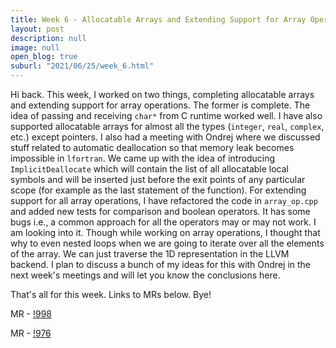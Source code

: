 ```yaml
---
title: Week 6 - Allocatable Arrays and Extending Support for Array Operations
layout: post
description: null
image: null
open_blog: true
suburl: "2021/06/25/week_6.html"
---
```

 
Hi back. This week, I worked on two things, completing allocatable arrays and extending support for array operations. The former is complete. The idea of passing and receiving `char*` from C runtime worked well. I have also supported allocatable arrays for almost all the types (`integer`, `real`, `complex`, etc.) except pointers. I also had a meeting with Ondrej where we discussed stuff related to automatic deallocation so that memory leak becomes impossible in `lfortran`. We came up with the idea of introducing `ImplicitDeallocate` which will contain the list of all allocatable local symbols and will be inserted just before the exit points of any particular scope (for example as the last statement of the function). For extending support for all array operations, I have refactored the code in `array_op.cpp` and added new tests for comparison and boolean operators. It has some bugs i.e., a common approach for all the operators may or may not work. I am looking into it. Though while working on array operations, I thought that why to even nested loops when we are going to iterate over all the elements of the array. We can just traverse the 1D representation in the LLVM backend. I plan to discuss a bunch of my ideas for this with Ondrej in the next week's meetings and will let you know the conclusions here.

That's all for this week. Links to MRs below. Bye!

MR - [!998](https://gitlab.com/lfortran/lfortran/-/merge_requests/998)

MR - [!976](https://gitlab.com/lfortran/lfortran/-/merge_requests/976)